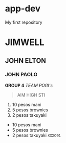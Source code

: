 # app-dev
My first repository
# JIMWELL
## JOHN ELTON
### JOHN PAOLO
**GROUP 4**
*TEAM POGI's*
>AIM HIGH STI
1. 10 pesos mani
2. 5 pesos brownies
3. 2 pesos takuyaki
- 10 pesos mani
- 5 pesos brownies
- 2 pesos takuyaki
`XXXO91`
